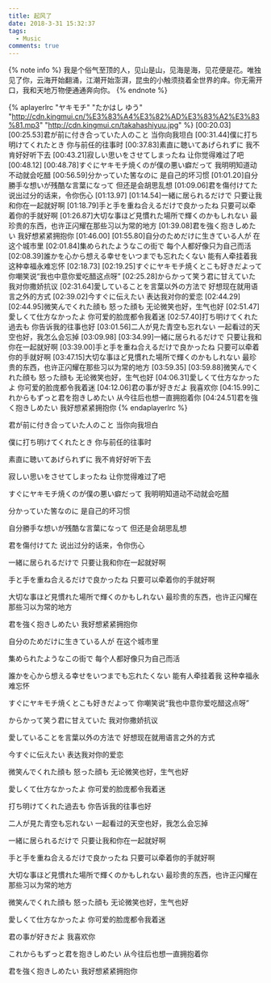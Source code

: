 ```yaml
---
title: 起风了
date: 2018-3-31 15:32:37
tags:
  - Music
comments: true
---
```


{% note info %}
我是个俗气至顶的人，见山是山，见海是海，见花便是花。唯独见了你，云海开始翻涌，江潮开始澎湃，昆虫的小触须挠着全世界的痒。你无需开口，我和天地万物便通通奔向你。
{% endnote %}

{% aplayerlrc "ヤキモチ" "たかはし ゆう" "http://cdn.kingmui.cn/%E3%83%A4%E3%82%AD%E3%83%A2%E3%83%81.mp3" "http://cdn.kingmui.cn/takahashiyuu.jpg" %}
[00:20.03]
[00:25.53]君が前に付き合っていた人のこと 当你向我坦白
[00:31.44]僕に打ち明けてくれたとき 你与前任的往事时
[00:37.83]素直に聴いてあげられずに 我不肯好好听下去
[00:43.21]寂しい思いをさせてしまったね 让你觉得难过了吧
[00:48.12]
[00:48.78]すぐにヤキモチ焼くのが僕の悪い癖だって 我明明知道动不动就会吃醋
[00:56.59]分かっていた筈なのに 是自己的坏习惯
[01:01.20]自分勝手な想いが残酷な言葉になって 但还是会胡思乱想
[01:09.06]君を傷付けてた 说出过分的话来，令你伤心
[01:13.97]
[01:14.54]一緒に居られるだけで 只要让我和你在一起就好啊
[01:18.79]手と手を重ね合えるだけで良かったね 只要可以牵着你的手就好啊
[01:26.87]大切な事ほど見慣れた場所で輝くのかもしれない 最珍贵的东西，也许正闪耀在那些习以为常的地方
[01:39.08]君を強く抱きしめたい 我好想紧紧拥抱你
[01:46.00]
[01:55.80]自分のためだけに生きている人が 在这个城市里
[02:01.84]集められたようなこの街で 每个人都好像只为自己而活
[02:08.39]誰かを心から想える幸せをいつまでも忘れたくない 能有人牵挂着我 这种幸福永难忘怀
[02:18.73]
[02:19.25]すぐにヤキモチ焼くとこも好きだよって 你嘲笑说“我也中意你爱吃醋这点呀”
[02:25.28]からかって笑う君に甘えていた 我对你撒娇抗议
[02:31.64]愛していることを言葉以外の方法で 好想现在就用语言之外的方式
[02:39.02]今すぐに伝えたい 表达我对你的爱恋
[02:44.29]
[02:44.95]微笑んでくれた顔も 怒った顔も 无论微笑也好，生气也好
[02:51.47]愛しくて仕方なかったよ 你可爱的脸庞都令我着迷
[02:57.40]打ち明けてくれた過去も 你告诉我的往事也好
[03:01.56]二人が見た青空も忘れない 一起看过的天空也好，我怎么会忘掉
[03:09.98]
[03:34.99]一緒に居られるだけで 只要让我和你在一起就好啊
[03:39.00]手と手を重ね合えるだけで良かったね 只要可以牵着你的手就好啊
[03:47.15]大切な事ほど見慣れた場所で輝くのかもしれない 最珍贵的东西，也许正闪耀在那些习以为常的地方
[03:59.35]
[03:59.88]微笑んでくれた顔も 怒った顔も 无论微笑也好，生气也好
[04:06.31]愛しくて仕方なかったよ 你可爱的脸庞都令我着迷
[04:12.06]君の事が好きだよ 我喜欢你
[04:15.99]これからもずっと君を抱きしめたい 从今往后也想一直拥抱着你
[04:24.51]君を強く抱きしめたい 我好想紧紧拥抱你
{% endaplayerlrc %}

君が前に付き合っていた人のこと
当你向我坦白

僕に打ち明けてくれたとき
你与前任的往事时

素直に聴いてあげられずに
我不肯好好听下去

寂しい思いをさせてしまったね
让你觉得难过了吧<!-- more -->

すぐにヤキモチ焼くのが僕の悪い癖だって
我明明知道动不动就会吃醋

分かっていた筈なのに
是自己的坏习惯

自分勝手な想いが残酷な言葉になって
但还是会胡思乱想

君を傷付けてた
说出过分的话来，令你伤心
 
一緒に居られるだけで
只要让我和你在一起就好啊

手と手を重ね合えるだけで良かったね
只要可以牵着你的手就好啊

大切な事ほど見慣れた場所で輝くのかもしれない
最珍贵的东西，也许正闪耀在那些习以为常的地方

君を強く抱きしめたい
我好想紧紧拥抱你
 
自分のためだけに生きている人が
在这个城市里

集められたようなこの街で
每个人都好像只为自己而活

誰かを心から想える幸せをいつまでも忘れたくない
能有人牵挂着我 这种幸福永难忘怀
 
すぐにヤキモチ焼くとこも好きだよって
你嘲笑说“我也中意你爱吃醋这点呀”

からかって笑う君に甘えていた
我对你撒娇抗议

愛していることを言葉以外の方法で
好想现在就用语言之外的方式

今すぐに伝えたい
表达我对你的爱恋
 
微笑んでくれた顔も 怒った顔も
无论微笑也好，生气也好

愛しくて仕方なかったよ
你可爱的脸庞都令我着迷

打ち明けてくれた過去も
你告诉我的往事也好

二人が見た青空も忘れない
一起看过的天空也好，我怎么会忘掉
 
一緒に居られるだけで
只要让我和你在一起就好啊

手と手を重ね合えるだけで良かったね
只要可以牵着你的手就好啊

大切な事ほど見慣れた場所で輝くのかもしれない
最珍贵的东西，也许正闪耀在那些习以为常的地方
 
微笑んでくれた顔も 怒った顔も
无论微笑也好，生气也好

愛しくて仕方なかったよ
你可爱的脸庞都令我着迷

君の事が好きだよ
我喜欢你

これからもずっと君を抱きしめたい
从今往后也想一直拥抱着你

君を強く抱きしめたい
我好想紧紧拥抱你
